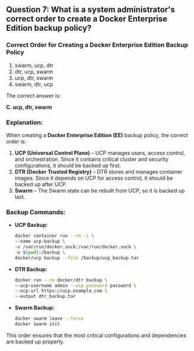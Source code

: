 ## Question 7: What is a system administrator's correct order to create a Docker Enterprise Edition backup policy?
### Correct Order for Creating a Docker Enterprise Edition Backup Policy


1. swarm, ucp, dtr  
2. dtr, ucp, swarm  
3. ucp, dtr, swarm  
4. swarm, dtr, ucp  


The correct answer is:  

**C. ucp, dtr, swarm**  

### Explanation:  
When creating a **Docker Enterprise Edition (EE)** backup policy, the correct order is:  

1. **UCP (Universal Control Plane)** – UCP manages users, access control, and orchestration. Since it contains critical cluster and security configurations, it should be backed up first.  
2. **DTR (Docker Trusted Registry)** – DTR stores and manages container images. Since it depends on UCP for access control, it should be backed up after UCP.  
3. **Swarm** – The Swarm state can be rebuilt from UCP, so it is backed up last.  

### Backup Commands:  
- **UCP Backup:**  
  ```sh
  docker container run --rm -i \
  --name ucp-backup \
  -v /var/run/docker.sock:/var/run/docker.sock \
  -v $(pwd):/backup \
  docker/ucp backup --file /backup/ucp_backup.tar
  ```  
- **DTR Backup:**  
  ```sh
  docker run --rm docker/dtr backup \
  --ucp-username admin --ucp-password password \
  --ucp-url https://ucp.example.com \
  --output dtr_backup.tar
  ```  
- **Swarm Backup:**  
  ```sh
  docker swarm leave --force
  docker swarm init
  ```  
This order ensures that the most critical configurations and dependencies are backed up properly.
